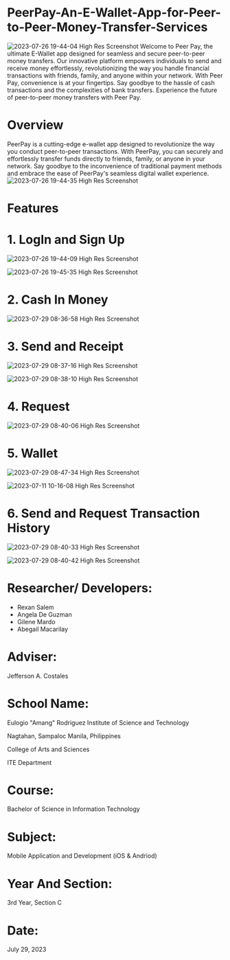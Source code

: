 # PeerPay-An-E-Wallet-App-for-Peer-to-Peer-Money-Transfer-Services
![2023-07-26 19-44-04 High Res Screenshot](https://github.com/RexanSalem/PeerPay-An-E-Wallet-App-for-Peer-to-Peer-Money-Transfer-Services/assets/140866692/53027852-c448-45a8-8bb9-ee36a3faf8f7)
Welcome to Peer Pay, the ultimate E-Wallet app designed for seamless and secure peer-to-peer money transfers. Our innovative platform empowers individuals to send and receive money effortlessly, revolutionizing the way you handle financial transactions with friends, family, and anyone within your network. 
With Peer Pay, convenience is at your fingertips. Say goodbye to the hassle of cash transactions and the complexities of bank transfers. Experience the future of peer-to-peer money transfers with Peer Pay.

# Overview
PeerPay is a cutting-edge e-wallet app designed to revolutionize the way you conduct peer-to-peer transactions. With PeerPay, you can securely and effortlessly transfer funds directly to friends, family, or anyone in your network. Say goodbye to the inconvenience of traditional payment methods and embrace the ease of PeerPay's seamless digital wallet experience.
![2023-07-26 19-44-35 High Res Screenshot](https://github.com/RexanSalem/PeerPay-An-E-Wallet-App-for-Peer-to-Peer-Money-Transfer-Services/assets/140866692/9c7cea26-6b24-4ad4-b549-24f0674897e5)


# Features

# 1. LogIn and Sign Up
![2023-07-26 19-44-09 High Res Screenshot](https://github.com/RexanSalem/PeerPay-An-E-Wallet-App-for-Peer-to-Peer-Money-Transfer-Services/assets/140866692/e045c1c8-617b-444a-b295-dc78f962521e)

![2023-07-26 19-45-35 High Res Screenshot](https://github.com/RexanSalem/PeerPay-An-E-Wallet-App-for-Peer-to-Peer-Money-Transfer-Services/assets/140866692/0b02bae7-bd28-4c7f-a2c4-d72e5ae76f50)


# 2. Cash In Money
![2023-07-29 08-36-58 High Res Screenshot](https://github.com/RexanSalem/PeerPay-An-E-Wallet-App-for-Peer-to-Peer-Money-Transfer-Services/assets/140866692/141bdc47-393c-41e6-916d-17e302daddce)


# 3. Send and Receipt
![2023-07-29 08-37-16 High Res Screenshot](https://github.com/RexanSalem/PeerPay-An-E-Wallet-App-for-Peer-to-Peer-Money-Transfer-Services/assets/140866692/7403b794-ea97-4473-8eec-f37186df0803)

![2023-07-29 08-38-10 High Res Screenshot](https://github.com/RexanSalem/PeerPay-An-E-Wallet-App-for-Peer-to-Peer-Money-Transfer-Services/assets/140866692/561351f2-fa1c-4d05-948f-b3a4b7a349b3)


# 4. Request
![2023-07-29 08-40-06 High Res Screenshot](https://github.com/RexanSalem/PeerPay-An-E-Wallet-App-for-Peer-to-Peer-Money-Transfer-Services/assets/140866692/5011bb63-95c4-4b4e-8673-3c3018116f98)


# 5. Wallet
![2023-07-29 08-47-34 High Res Screenshot](https://github.com/RexanSalem/PeerPay-An-E-Wallet-App-for-Peer-to-Peer-Money-Transfer-Services/assets/140866692/a91d3a8c-0bc5-49a7-8bab-132489151825)

![2023-07-11 10-16-08 High Res Screenshot](https://github.com/RexanSalem/PeerPay-An-E-Wallet-App-for-Peer-to-Peer-Money-Transfer-Services/assets/140866692/f0240846-ca82-4a08-9543-eac7282b3649)


# 6. Send and Request Transaction History
![2023-07-29 08-40-33 High Res Screenshot](https://github.com/RexanSalem/PeerPay-An-E-Wallet-App-for-Peer-to-Peer-Money-Transfer-Services/assets/140866692/8311cf39-883b-4510-b86e-4b230095b64d)

![2023-07-29 08-40-42 High Res Screenshot](https://github.com/RexanSalem/PeerPay-An-E-Wallet-App-for-Peer-to-Peer-Money-Transfer-Services/assets/140866692/a7476087-a58c-4d5b-8ee0-73a9d0eed6bb)


# Researcher/ Developers:
* Rexan Salem
* Angela De Guzman
* Gilene Mardo
* Abegail Macarilay

# Adviser:
Jefferson A. Costales

# School Name:
Eulogio "Amang" Rodriguez Institute of Science and Technology

Nagtahan, Sampaloc Manila, Philippines

College of Arts and Sciences

ITE Department

# Course:
Bachelor of Science in Information Technology

# Subject:
Mobile Application and Development (iOS & Andriod)

# Year And Section:
3rd Year, Section C

# Date:
July 29, 2023

